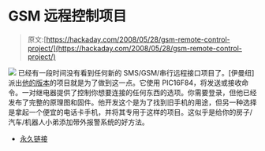 # GSM 远程控制项目

> 原文:[https://hackaday.com/2008/05/28/gsm-remote-control-project/](https://hackaday.com/2008/05/28/gsm-remote-control-project/)

![](../Images/7a6ffef0baee873fdadb45eba7ae284d.png)
已经有一段时间没有看到任何新的 SMS/GSM/串行远程接口项目了。[伊曼纽]派出[他的版本](http://dev.emcelettronica.com/reuse-your-old-personal-gsm-phone-sms-control-and-monitoring)的项目就是为了做到这一点。它使用 PIC16F84，将发送或接收命令。一对继电器提供了控制你想要连接的任何东西的选项。你需要登录，但他已经发布了完整的原理图和固件。他开发这个是为了找到旧手机的用途，但另一种选择是拿起一个便宜的电话卡手机，并将其专用于这样的项目。这似乎是给你的房子/汽车/机器人小弟添加带外报警系统的好方法。

*   [永久链接](http://dev.emcelettronica.com/reuse-your-old-personal-gsm-phone-sms-control-and-monitoring)